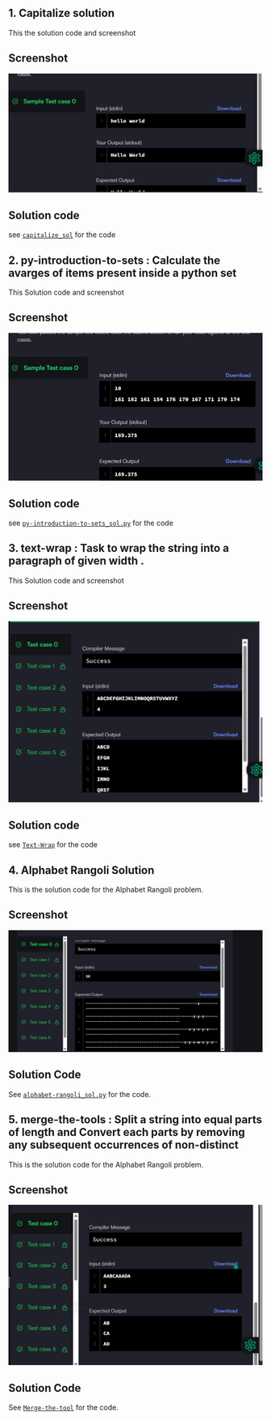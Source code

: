 ## 1. Capitalize solution
This the solution code and screenshot

## Screenshot
![Capitalize solution ss](SS/Capitalize.png)
## Solution code 
see [`capitalize_sol`](capitalize_sol.py) for the code

## 2. py-introduction-to-sets : Calculate the avarges of items present inside a python set
This Solution code and screenshot
## Screenshot
![Py-introduction_sol](SS/py-introduction.png)
## Solution code
see [`py-introduction-to-sets_sol.py`](py-introduction-to-sets_sol.py) for the code
## 3. text-wrap : Task to wrap the string into a paragraph of given width .
This Solution code and screenshot
## Screenshot
![Py-introduction_sol](SS/Text-wrap.png)
## Solution code
see [`Text-Wrap`](text-wrap_sol.py) for the code



## 4. Alphabet Rangoli Solution

This is the solution code for the Alphabet Rangoli problem.

## Screenshot

![Alphabet Rangoli Solution Screenshot](SS/alphabet_rangoli.png)

## Solution Code

See [`alphabet-rangoli_sol.py`](alphabet-rangoli_sol.py) for the code.
## 5. merge-the-tools : Split a string into equal parts of length and Convert each parts by removing any subsequent occurrences of non-distinct

This is the solution code for the Alphabet Rangoli problem.

## Screenshot

![Alphabet Rangoli Solution Screenshot](SS/Merge_tool.png)

## Solution Code

See [`Merge-the-tool`](Mereg_tool_sol.py) for the code.
